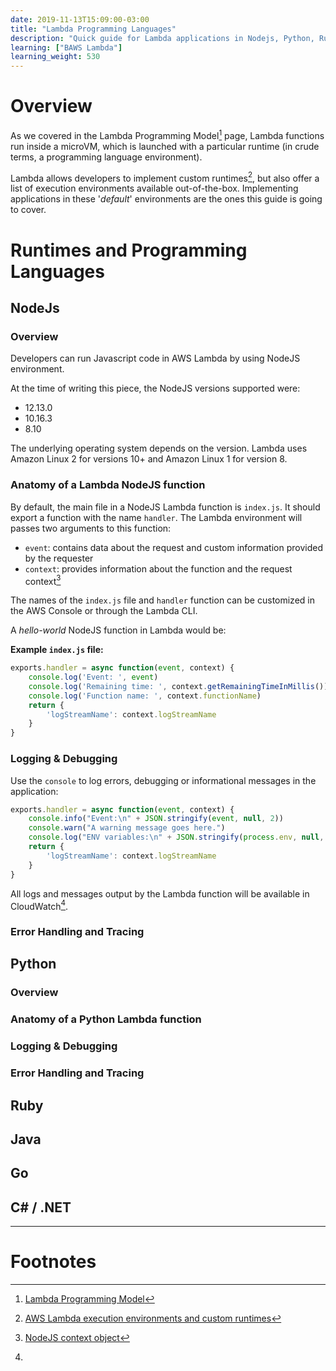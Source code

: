 ```yaml
---
date: 2019-11-13T15:09:00-03:00
title: "Lambda Programming Languages"
description: "Quick guide for Lambda applications in Nodejs, Python, Ruby, Java, Go, C# / .NET"
learning: ["BAWS Lambda"]
learning_weight: 530
---
```


# Overview

As we covered in the Lambda Programming Model[^1] page, Lambda functions run inside a microVM, which is launched with a particular runtime (in crude terms, a programming language environment).

Lambda allows developers to implement custom runtimes[^2], but also offer a list of execution environments available out-of-the-box. Implementing applications in these '_default_' environments are the ones this guide is going to cover.


# Runtimes and Programming Languages

## NodeJs

### Overview

Developers can run Javascript code in AWS Lambda by using NodeJS environment.

At the time of writing this piece, the NodeJS versions supported were:

* 12.13.0
* 10.16.3
* 8.10

The underlying operating system depends on the version. Lambda uses Amazon Linux 2 for versions 10+ and Amazon Linux 1 for version 8.

### Anatomy of a Lambda NodeJS function

By default, the main file in a NodeJS Lambda function is `index.js`. It should export a function with the name `handler`. The Lambda environment will passes two arguments to this function:

* `event`: contains data about the request and custom information provided by the requester
* `context`: provides information about the function and the request context[^3]

The names of the `index.js` file and `handler` function can be customized in the AWS Console or through the Lambda CLI.

A _hello-world_ NodeJS function in Lambda would be:

**Example `index.js` file:**

```javascript
exports.handler = async function(event, context) {
    console.log('Event: ', event)
    console.log('Remaining time: ', context.getRemainingTimeInMillis())
    console.log('Function name: ', context.functionName)
    return {
        'logStreamName': context.logStreamName
    }
}
```

### Logging & Debugging

Use the `console` to log errors, debugging or informational messages in the application:

```javascript
exports.handler = async function(event, context) {
    console.info("Event:\n" + JSON.stringify(event, null, 2))
    console.warn("A warning message goes here.")
    console.log("ENV variables:\n" + JSON.stringify(process.env, null, 2))
    return {
        'logStreamName': context.logStreamName
    }
}
```

All logs and messages output by the Lambda function will be available in CloudWatch[^4].

### Error Handling and Tracing




## Python

### Overview


### Anatomy of a Python Lambda function


### Logging & Debugging


### Error Handling and Tracing


## Ruby



## Java



## Go



## C# / .NET



---

# Footnotes

[^1]:
     [Lambda Programming Model](/knowledge-base/aws-lambda/programming-model/?utm_source=dashbird-site&utm_medium=article&utm_campaign=knowledge-base&utm_content=aws-lambda)

[^2]:
     [AWS Lambda execution environments and custom runtimes](/knowledge-base/aws-lambda/introduction-to-aws-lambda/?utm_source=dashbird-site&utm_medium=article&utm_campaign=knowledge-base&utm_content=aws-lambda#execution-environment-and-available-runtimes)

[^3]:
     [NodeJS context object](https://docs.aws.amazon.com/lambda/latest/dg/nodejs-prog-model-context.html)

[^4]:
     
